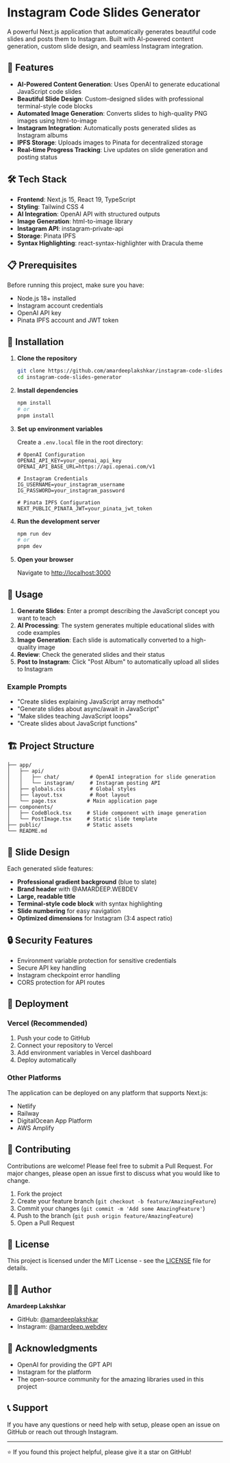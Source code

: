 # Instagram Code Slides Generator

A powerful Next.js application that automatically generates beautiful code slides and posts them to Instagram. Built with AI-powered content generation, custom slide design, and seamless Instagram integration.

## 🚀 Features

- **AI-Powered Content Generation**: Uses OpenAI to generate educational JavaScript code slides
- **Beautiful Slide Design**: Custom-designed slides with professional terminal-style code blocks
- **Automated Image Generation**: Converts slides to high-quality PNG images using html-to-image
- **Instagram Integration**: Automatically posts generated slides as Instagram albums
- **IPFS Storage**: Uploads images to Pinata for decentralized storage
- **Real-time Progress Tracking**: Live updates on slide generation and posting status

## 🛠️ Tech Stack

- **Frontend**: Next.js 15, React 19, TypeScript
- **Styling**: Tailwind CSS 4
- **AI Integration**: OpenAI API with structured outputs
- **Image Generation**: html-to-image library
- **Instagram API**: instagram-private-api
- **Storage**: Pinata IPFS
- **Syntax Highlighting**: react-syntax-highlighter with Dracula theme

## 📋 Prerequisites

Before running this project, make sure you have:

- Node.js 18+ installed
- Instagram account credentials
- OpenAI API key
- Pinata IPFS account and JWT token

## 🔧 Installation

1. **Clone the repository**
   ```bash
   git clone https://github.com/amardeeplakshkar/instagram-code-slides-generator.git
   cd instagram-code-slides-generator
   ```

2. **Install dependencies**
   ```bash
   npm install
   # or
   pnpm install
   ```

3. **Set up environment variables**
   
   Create a `.env.local` file in the root directory:
   ```env
   # OpenAI Configuration
   OPENAI_API_KEY=your_openai_api_key
   OPENAI_API_BASE_URL=https://api.openai.com/v1

   # Instagram Credentials
   IG_USERNAME=your_instagram_username
   IG_PASSWORD=your_instagram_password

   # Pinata IPFS Configuration
   NEXT_PUBLIC_PINATA_JWT=your_pinata_jwt_token
   ```

4. **Run the development server**
   ```bash
   npm run dev
   # or
   pnpm dev
   ```

5. **Open your browser**
   
   Navigate to [http://localhost:3000](http://localhost:3000)

## 🎯 Usage

1. **Generate Slides**: Enter a prompt describing the JavaScript concept you want to teach
2. **AI Processing**: The system generates multiple educational slides with code examples
3. **Image Generation**: Each slide is automatically converted to a high-quality image
4. **Review**: Check the generated slides and their status
5. **Post to Instagram**: Click "Post Album" to automatically upload all slides to Instagram

### Example Prompts

- "Create slides explaining JavaScript array methods"
- "Generate slides about async/await in JavaScript"
- "Make slides teaching JavaScript loops"
- "Create slides about JavaScript functions"

## 🏗️ Project Structure

```
├── app/
│   ├── api/
│   │   ├── chat/          # OpenAI integration for slide generation
│   │   └── instagram/     # Instagram posting API
│   ├── globals.css        # Global styles
│   ├── layout.tsx         # Root layout
│   └── page.tsx          # Main application page
├── components/
│   ├── CodeBlock.tsx     # Slide component with image generation
│   └── PostImage.tsx     # Static slide template
├── public/               # Static assets
└── README.md
```

## 🎨 Slide Design

Each generated slide features:
- **Professional gradient background** (blue to slate)
- **Brand header** with @AMARDEEP.WEBDEV
- **Large, readable title**
- **Terminal-style code block** with syntax highlighting
- **Slide numbering** for easy navigation
- **Optimized dimensions** for Instagram (3:4 aspect ratio)

## 🔒 Security Features

- Environment variable protection for sensitive credentials
- Secure API key handling
- Instagram checkpoint error handling
- CORS protection for API routes

## 🚀 Deployment

### Vercel (Recommended)

1. Push your code to GitHub
2. Connect your repository to Vercel
3. Add environment variables in Vercel dashboard
4. Deploy automatically

### Other Platforms

The application can be deployed on any platform that supports Next.js:
- Netlify
- Railway
- DigitalOcean App Platform
- AWS Amplify

## 🤝 Contributing

Contributions are welcome! Please feel free to submit a Pull Request. For major changes, please open an issue first to discuss what you would like to change.

1. Fork the project
2. Create your feature branch (`git checkout -b feature/AmazingFeature`)
3. Commit your changes (`git commit -m 'Add some AmazingFeature'`)
4. Push to the branch (`git push origin feature/AmazingFeature`)
5. Open a Pull Request

## 📝 License

This project is licensed under the MIT License - see the [LICENSE](LICENSE) file for details.

## 👨‍💻 Author

**Amardeep Lakshkar**
- GitHub: [@amardeeplakshkar](https://github.com/amardeeplakshkar)
- Instagram: [@amardeep.webdev](https://instagram.com/amardeep.webdev)

## 🙏 Acknowledgments

- OpenAI for providing the GPT API
- Instagram for the platform
- The open-source community for the amazing libraries used in this project

## 📞 Support

If you have any questions or need help with setup, please open an issue on GitHub or reach out through Instagram.

---

⭐ If you found this project helpful, please give it a star on GitHub!